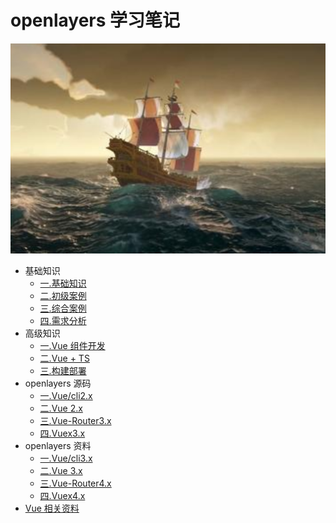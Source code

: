 # openlayers 学习笔记

![一.基础知识](./src/.vuepress/public/home.png)

- 基础知识
  - [一.基础知识](https://zhoubichuan.github.io/web-browser/base/engine/1.index.html)
  - [二.初级案例](https://zhoubichuan.github.io/web-browser/base/project/1.index.html)
  - [三.综合案例](https://zhoubichuan.github.io/web-browser/base/vue2.x/1.index.html)
  - [四.需求分析](https://zhoubichuan.github.io/web-browser/base/vue3.x/1.index.html)
- 高级知识
  - [一.Vue 组件开发](https://zhoubichuan.github.io/web-browser/senior/component/1.index.html)
  - [二.Vue + TS](https://zhoubichuan.github.io/web-browser/senior/typescript/1.index.html)
  - [三.构建部署](https://zhoubichuan.github.io/web-browser/senior/deploy/1.index.html)
- openlayers 源码
  - [一.Vue/cli2.x](https://zhoubichuan.github.io/web-browser/source/vue-cli2.x/1.index.html)
  - [二.Vue 2.x](https://zhoubichuan.github.io/web-browser/source/vue2.x/1.index.html)
  - [三.Vue-Router3.x](https://zhoubichuan.github.io/web-browser/source/vue-router3.x/1.index.html)
  - [四.Vuex3.x](https://zhoubichuan.github.io/web-browser/source/vuex3.x/1.index.html)
- openlayers 资料
  - [一.Vue/cli3.x](https://zhoubichuan.github.io/web-browser/source/vue-cli3.x/1.index.html)
  - [二.Vue 3.x](https://zhoubichuan.github.io/web-browser/source/vue3.x/1.index.html)
  - [三.Vue-Router4.x](https://zhoubichuan.github.io/web-browser/source/vue-router4.x/1.index.html)
  - [四.Vuex4.x](https://zhoubichuan.github.io/web-browser/source/vuex4.x/1.index.html)
- [Vue 相关资料](https://zhoubichuan.github.io/web-browser/source/vuex4.x/1.index.html)
